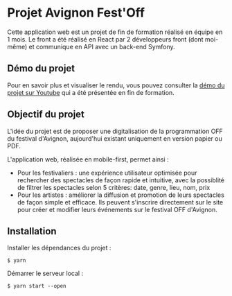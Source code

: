 # Projet Avignon Fest'Off

Cette application web est un projet de fin de formation réalisé en équipe en 1 mois. Le front a été réalisé en React par 2 développeurs front (dont moi-même) et communique en API avec un back-end Symfony.

## Démo du projet

Pour en savoir plus et visualiser le rendu, vous pouvez consulter la [démo du projet sur Youtube](https://www.youtube.com/watch?v=suuRCm9YBKE#t=53m16s) qui a été présentée en fin de formation.


## Objectif du projet

L'idée du projet est de proposer une digitalisation de la programmation OFF du festival d'Avignon, aujourd'hui existant uniquement en version papier ou PDF.

L'application web, réalisée en mobile-first, permet ainsi :

- Pour les festivaliers : une expérience utilisateur optimisée pour rechercher des spectacles de façon rapide et intuitive, avec la possiblité de filtrer les spectacles selon 5 critères: date, genre, lieu, nom, prix
- Pour les artistes : améliorer la diffusion et promotion de leurs spectacles de façon simple et efficace. Ils peuvent s'inscrire directement sur le site pour créer et modifier leurs événements sur le festival OFF d'Avignon.

## Installation

Installer les dépendances du projet :

```shell
$ yarn
```

Démarrer le serveur local :

```shell
$ yarn start --open
```
